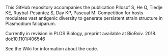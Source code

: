 This GitHub repository accompanies the publication Pilosof S, He Q, Tiedje KE, Ruybal-Pesántez S, Day KP, Pascual M. Competition for hosts modulates vast antigenic diversity to generate persistent strain structure in Plasmodium falciparum.

Currently in revision in PLOS Biology, preprint available at BioRxiv. 2018. doi:10.1101/406546

See the Wiki for information about the code.
